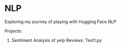 # NLP
Exploring my journey of playing with Hugging Face NLP


Projects: 
1. Sentiment Analysis of yelp Reviews: Test1.py
